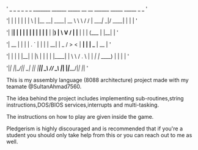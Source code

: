 ' _    _ _    _ _   _ _______ ______ _____   __   __  ______ _____  _____ _    _  '

'| |  | | |  | | \ | |__   __|  ____|  __ \  \ \ / / |  ____|_   _|/ ____| |  | | '

'| |__| | |  | |  \| |  | |  | |__  | |__) |  \ V /  | |__    | | | (___ | |__| | '

'|  __  | |  | | . ` |  | |  |  __| |  _  /    > <   |  __|   | |  \___ \|  __  | '

'| |  | | |__| | |\  |  | |  | |____| | \ \   / . \  | |     _| |_ ____) | |  | | '

'|_|  |_|\____/|_| \_|  |_|  |______|_|  \_\ /_/ \_\ |_|    |_____|_____/|_|  |_| '

This is my assembly language (8088 architecture) project made with my teamate @SultanAhmad7560.

The idea behind the project includes implementing sub-routines,string instructions,DOS/BIOS services,interrupts and multi-tasking.

The instructions on how to play are given inside the game.

Pledgerism is highly discouraged and is recommended that if you're a student you should only take help from this or you can reach out to me as well.
